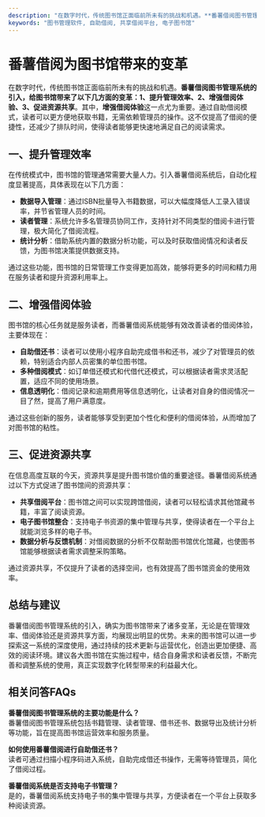 ```yaml
---
description: "在数字时代，传统图书馆正面临前所未有的挑战和机遇。**番薯借阅图书管理系统的引入，给图书馆带来了以下几方面的变革：1、提升管理效率、2、增强借阅体验、3、促进资源共享**。其中，**增强借阅体验**这一点尤为重要。通过自助借阅模式，读者可以更方便地获取书籍，无需依赖管理员的操作。这不仅提高了借阅的便捷性，还减少了排队时间，使得读者能够更快速地满足自己的阅读需求。"
keywords: "图书管理软件, 自助借阅, 共享借阅平台, 电子图书馆"
---
```

# 番薯借阅为图书馆带来的变革

在数字时代，传统图书馆正面临前所未有的挑战和机遇。**番薯借阅图书管理系统的引入，给图书馆带来了以下几方面的变革：1、提升管理效率、2、增强借阅体验、3、促进资源共享**。其中，**增强借阅体验**这一点尤为重要。通过自助借阅模式，读者可以更方便地获取书籍，无需依赖管理员的操作。这不仅提高了借阅的便捷性，还减少了排队时间，使得读者能够更快速地满足自己的阅读需求。

## **一、提升管理效率**

在传统模式中，图书馆的管理通常需要大量人力。引入番薯借阅系统后，自动化程度显著提高，具体表现在以下几方面：

- **数据导入管理**：通过ISBN批量导入书籍数据，可以大幅度降低人工录入错误率，并节省管理人员的时间。
- **读者管理**：系统允许多名管理员协同工作，支持针对不同类型的借阅卡进行管理，极大简化了借阅流程。
- **统计分析**：借助系统内置的数据分析功能，可以及时获取借阅情况和读者反馈，为图书馆决策提供数据支持。

通过这些功能，图书馆的日常管理工作变得更加高效，能够将更多的时间和精力用在服务读者和提升资源利用率上。

## **二、增强借阅体验**

图书馆的核心任务就是服务读者，而番薯借阅系统能够有效改善读者的借阅体验，主要体现在：

- **自助借还书**：读者可以使用小程序自助完成借书和还书，减少了对管理员的依赖，特别适合内部人员密集的单位图书馆。
- **多种借阅模式**：如订单借还模式和代借代还模式，可以根据读者需求灵活配置，适应不同的使用场景。
- **信息透明化**：借阅记录和逾期费用等信息透明化，让读者对自身的借阅情况一目了然，提高了用户满意度。

通过这些创新的服务，读者能够享受到更加个性化和便利的借阅体验，从而增加了对图书馆的粘性。

## **三、促进资源共享**

在信息高度互联的今天，资源共享是提升图书馆价值的重要途径。番薯借阅系统通过以下方式促进了图书馆间的资源共享：

- **共享借阅平台**：图书馆之间可以实现跨馆借阅，读者可以轻松请求其他馆藏书籍，丰富了阅读资源。
- **电子图书馆整合**：支持电子书资源的集中管理与共享，使得读者在一个平台上就能浏览多样的电子书。
- **数据分析与反馈机制**：对借阅数据的分析不仅帮助图书馆优化馆藏，也使图书馆能够根据读者需求调整采购策略。

通过资源共享，不仅提升了读者的选择空间，也有效提高了图书馆资金的使用效率。

## **总结与建议**

番薯借阅图书管理系统的引入，确实为图书馆带来了诸多变革，无论是在管理效率、借阅体验还是资源共享方面，均展现出明显的优势。未来的图书馆可以进一步探索这一系统的深度使用，通过持续的技术更新与运营优化，创造出更加便捷、高效的阅读环境。建议各大图书馆在实施过程中，结合自身需求和读者反馈，不断完善和调整系统的使用，真正实现数字化转型带来的利益最大化。

## 相关问答FAQs

**番薯借阅图书管理系统的主要功能是什么？**  
番薯借阅图书管理系统包括书籍管理、读者管理、借书还书、数据导出及统计分析等功能，旨在提高图书馆运营效率和服务质量。

**如何使用番薯借阅进行自助借还书？**  
读者可通过扫描小程序码进入系统，自助完成借还书操作，无需等待管理员，简化了借阅过程。

**番薯借阅系统是否支持电子书管理？**  
是的，番薯借阅系统支持电子书的集中管理与共享，方便读者在一个平台上获取多种阅读资源。

